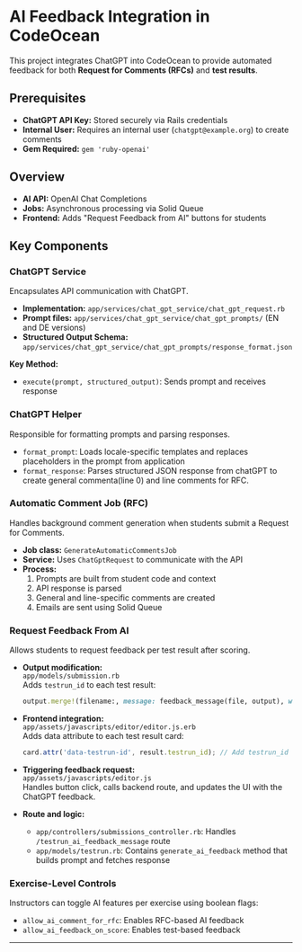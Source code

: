# AI Feedback Integration in CodeOcean

This project integrates ChatGPT into CodeOcean to provide automated feedback for both **Request for Comments (RFCs)** and **test results**.

## Prerequisites

- **ChatGPT API Key:** Stored securely via Rails credentials
- **Internal User:** Requires an internal user (`chatgpt@example.org`) to create comments
- **Gem Required:** `gem 'ruby-openai'`

## Overview

- **AI API:** OpenAI Chat Completions
- **Jobs:** Asynchronous processing via Solid Queue
- **Frontend:** Adds "Request Feedback from AI" buttons for students

## Key Components

###  ChatGPT Service

Encapsulates API communication with ChatGPT.

- **Implementation:** `app/services/chat_gpt_service/chat_gpt_request.rb`
- **Prompt files:** `app/services/chat_gpt_service/chat_gpt_prompts/` (EN and DE versions)
- **Structured Output Schema:** `app/services/chat_gpt_service/chat_gpt_prompts/response_format.json`

**Key Method:**
- `execute(prompt, structured_output)`: Sends prompt and receives response

###  ChatGPT Helper

Responsible for formatting prompts and parsing responses.

- `format_prompt`: Loads locale-specific templates and replaces placeholders in the prompt from application
- `format_response`: Parses structured JSON response from chatGPT to create general commenta(line 0) and line comments for RFC.

###  Automatic Comment Job (RFC)

Handles background comment generation when students submit a Request for Comments.

- **Job class:** `GenerateAutomaticCommentsJob`
- **Service:** Uses `ChatGptRequest` to communicate with the API
- **Process:**
  1. Prompts are built from student code and context
  2. API response is parsed
  3. General and line-specific comments are created
  4. Emails are sent using Solid Queue

### ️Request Feedback From AI

Allows students to request feedback per test result after scoring.

- **Output modification:**  
  `app/models/submission.rb`  
  Adds `testrun_id` to each test result:
  ```ruby
  output.merge!(filename:, message: feedback_message(file, output), weight: file.weight, hidden_feedback: file.hidden_feedback, testrun_id: testrun.id)
  ```

- **Frontend integration:**  
  `app/assets/javascripts/editor/editor.js.erb`  
  Adds data attribute to each test result card:
  ```js
  card.attr('data-testrun-id', result.testrun_id); // Add testrun_id to the card
  ```

- **Triggering feedback request:**  
  `app/assets/javascripts/editor.js`  
  Handles button click, calls backend route, and updates the UI with the ChatGPT feedback.

- **Route and logic:**  
  - `app/controllers/submissions_controller.rb`: Handles `/testrun_ai_feedback_message` route  
  - `app/models/testrun.rb`: Contains `generate_ai_feedback` method that builds prompt and fetches response

###  Exercise-Level Controls

Instructors can toggle AI features per exercise using boolean flags:

- `allow_ai_comment_for_rfc`: Enables RFC-based AI feedback
- `allow_ai_feedback_on_score`: Enables test-based feedback


---
